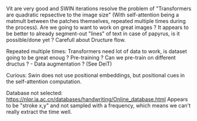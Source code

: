 Vit are very good and SWIN iterations resolve the problem of "Transformers are quadratic repsective to the image size" (With self-attention being a matmult between the patches themselves, repeated multiple times during the process). Are we going to want to work on great images ? It appears to be better to already segment-out "lines" of text in case of papyrus, is it possible/done yet ? Carefull about Dructure flow.

Repeated multiple times: Transformers need lot of data to work, is dataset going to be great enoug ? Pre-training ? Can we pre-train on different dructus ?
    - Data augmentation ? (See DeiT)

Curious: Swin does not use positional embeddings, but positional cues in the self-attention computation.






Database not selected: https://nlpr.ia.ac.cn/databases/handwriting/Online_database.html
    Appears to be "stroke x,y" and not sampled with a frequency, which means we can't really extract the time well.